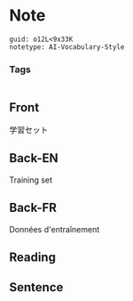 # Note
```
guid: o12L<9x33K
notetype: AI-Vocabulary-Style
```

### Tags
```
```

## Front
学習セット

## Back-EN
Training set

## Back-FR
Données d'entraînement

## Reading


## Sentence

